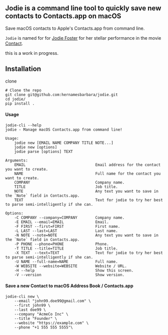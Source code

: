 ## Jodie is a command line tool to quickly save new contacts to Contacts.app on macOS

Save macOS contacts to Apple's Contacts.app from command line.

`Jodie` is named for for [Jodie Foster](https://en.wikipedia.org/wiki/Jodie_Foster) for her stellar performance in the movie[ Contact](<https://en.wikipedia.org/wiki/Contact_(1997_American_film)>).

this is a work in progress.

## Installation

clone 

```
# Clone the repo
git clone git@github.com:hernamesbarbara/jodie.git
cd jodie/
pip install .
```

#### Usage

```
jodie-cli --help
jodie - Manage macOS Contacts.app from command line!

Usage:
    jodie new [EMAIL NAME COMPANY TITLE NOTE...]
    jodie new [options]
    jodie parse [options] TEXT

Arguments:
    EMAIL                               Email address for the contact you want to create.
    NAME                                Full name for the contact you want to create.
    COMPANY                             Company name.
    TITLE                               Job title.
    NOTE                                Any text you want to save in the `Note` field in Contacts.app.
    TEXT                                Text for jodie to try her best to parse semi-intelligently if she can.

Options:
    -C COMPANY --company=COMPANY        Company name.
    -E EMAIL --email=EMAIL              Email.
    -F FIRST --first=FIRST              First name.
    -L LAST --last=LAST                 Last name.
    -N NOTE --note=NOTE                 Any text you want to save in the `Note` field in Contacts.app.
    -P PHONE --phone=PHONE              Phone.
    -T TITLE --title=TITLE              Job title.
    -X TEXT  --text=TEXT                Text for jodie to try her best to parse semi-intelligently if she can.
    -U NAME --full-name=NAME            Full name.
    -W WEBSITE --website=WEBSITE        Website / URL.
    -H --help                           Show this screen.
    -V --version                        Show version.

```

#### Save a new Contact to macOS Address Book / Contacts.app

```
jodie-cli new \
    --email "john99.doe99@gmail.com" \
    --first john99 \
    --last doe99 \
    --company "AcmeCo Inc" \
    --title "Founder" \
    --website "https://example.com" \
    --phone "+1 555 555 5555"\

```

